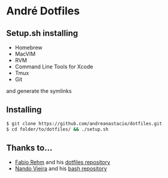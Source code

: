 # André Dotfiles

## Setup.sh installing

* Homebrew
* MacVIM
* RVM
* Command Line Tools for Xcode
* Tmux
* Git

and generate the symlinks

## Installing

```bash
$ git clone https://github.com/andreanastacio/dotfiles.git
$ cd folder/to/dotfiles/ && ./setup.sh
```

## Thanks to...

* [Fabio Rehm](https://github.com/fgrehm) and his [dotfiles repository](https://github.com/fgrehm/dotfiles)
* [Nando Vieira](https://github.com/fnando) and his [bash repository](https://github.com/fnando/bash)
